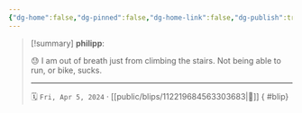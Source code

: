 ```yaml
---
{"dg-home":false,"dg-pinned":false,"dg-home-link":false,"dg-publish":true,"type":"blip","disabled rules":["yaml-title","yaml-title-alias","file-name-heading"],"title":"philipp on mastodon @ 2024-04-05","created-date":"2024-04-05T17:01:35","id":112219684563303680,"updated-date":"2025-05-02T08:50:44","dg-path":"blips/112219684563303683.md","permalink":"/blips/112219684563303683/","dgPassFrontmatter":true}
---
```


> [!summary] **philipp**:
>
> 😓 I am out of breath just from climbing the stairs.  Not being able to run, or bike, sucks.
> - - -
>
> 🗓️ `Fri, Apr 5, 2024` · [[public/blips/112219684563303683\|🔗]]
{ #blip}


